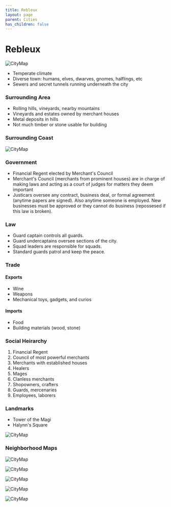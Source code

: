 ```yaml
---
title: Rebleux
layout: page
parent: Cities
has_children: false
---
```


# Rebleux

![CityMap](../../images/cities/rebleux/Rebleux.jpg)

- Temperate climate 
- Diverse town: humans, elves, dwarves, gnomes, halflings, etc 
- Sewers and secret tunnels running underneath the city 

### Surrounding Area

- Rolling hills, vineyards, nearby mountains 
- Vineyards and estates owned by merchant houses 
- Metal deposits in hills 
- Not much timber or stone usable for building 


### Surrounding Coast

![CityMap](../../images/cities/rebleux/RebleuxCoastline.jpg)


### Government

- Financial Regent elected by Merchant's Council 
- Merchant's Council (merchants from prominent houses) are in charge of making laws and acting as a court of judges for matters they deem important 
- Justicars oversee any contract, business deal, or formal agreement (anytime papers are signed). Also anytime someone is employed. New businesses must be approved or they cannot do business (repossesed if this law is broken). 

### Law

- Guard captain controls all guards. 
- Guard undercaptains oversee sections of the city. 
- Squad leaders are responsible for squads. 
- Standard guards patrol and keep the peace. 

### Trade

#### Exports
- Wine
- Weapons
- Mechanical toys, gadgets, and curios

#### Imports
- Food
- Building materials (wood, stone)

### Social Heirarchy
  1. Financial Regent
  2. Council of most powerful merchants
  3. Merchants with established houses
  4. Healers
  5. Mages
  6. Clanless merchants
  7. Shopowners, crafters
  8. Guards, mercenaries
  9. Employees, laborers

### Landmarks

- Tower of the Magi
- Halynn's Square

![CityMap](../../images/cities/rebleux/HalynnsSquare.jpg)


### Neighborhood Maps

![CityMap](../../images/cities/rebleux/InnerPortside.jpg)

![CityMap](../../images/cities/rebleux/MerchantsMarket.jpg)

![CityMap](../../images/cities/rebleux/PortsideDocks.jpg)

![CityMap](../../images/cities/rebleux/ResidentialQuarter.jpg)

![CityMap](../../images/cities/rebleux/TradersRow.jpg)
